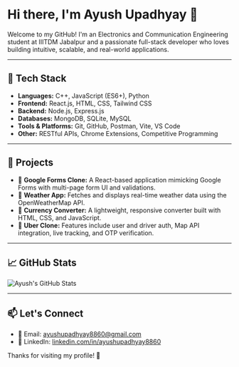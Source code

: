 # Hi there, I'm Ayush Upadhyay 👋

Welcome to my GitHub! I'm an Electronics and Communication Engineering student at IIITDM Jabalpur and a passionate full-stack developer who loves building intuitive, scalable, and real-world applications.

---

## 🚀 Tech Stack

- **Languages:** C++, JavaScript (ES6+), Python
- **Frontend:** React.js, HTML, CSS, Tailwind CSS
- **Backend:** Node.js, Express.js
- **Databases:** MongoDB, SQLite, MySQL
- **Tools & Platforms:** Git, GitHub, Postman, Vite, VS Code
- **Other:** RESTful APIs, Chrome Extensions, Competitive Programming

---

## 📌 Projects

- 🔹 **Google Forms Clone:** A React-based application mimicking Google Forms with multi-page form UI and validations.
- 🔹 **Weather App:** Fetches and displays real-time weather data using the OpenWeatherMap API.
- 🔹 **Currency Converter:** A lightweight, responsive converter built with HTML, CSS, and JavaScript.
- 🔹 **Uber Clone:** Features include user and driver auth, Map API integration, live tracking, and OTP verification.

---

## 📈 GitHub Stats

![Ayush's GitHub Stats](https://github-readme-stats.vercel.app/api?username=ayush8860&show_icons=true&theme=radical)

---

## 📫 Let's Connect

- 📧 Email: [ayushupadhyay8860@gmail.com](mailto:ayushupadhyay8860@gmail.com)
- 💼 LinkedIn: [linkedin.com/in/ayushupadhyay8860](https://linkedin.com/in/ayushupadhyay8860)

Thanks for visiting my profile! 🙌

